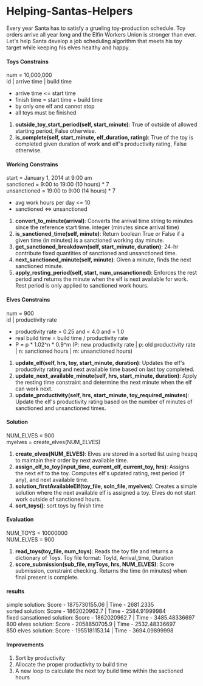 Helping-Santas-Helpers
======================

Every year Santa has to satisfy a grueling toy-production schedule. Toy orders arrive all year long and the Elfin Workers Union is stronger than ever. Let's help Santa develop a job scheduling algorithm that meets his toy target while keeping his elves healthy and happy.


#### Toys Constrains
num = 10,000,000 <br>
id | arrive time | build time 
 - arrive time <= start time
 - finish time = start time + build time
 - by only one elf and cannot stop
 - all toys must be finished
1. **outside_toy_start_period(self, start_minute)**: True of outside of allowed starting period, False otherwise. <br>
2. **is_complete(self, start_minute, elf_duration, rating)**: True of the toy is completed given duration of work and elf's productivity rating, False otherwise. <br>


#### Working Constrains
start = January 1, 2014 at 9:00 am <br>
sanctioned = 9:00 to 19:00 (10 hours) * 7 <br>
unsanctioned = 19:00 to 9:00 (14 hours) * 7 <br>
 - avg work hours per day <= 10
 - sanctioned <=> unsanctioned
1. **convert_to_minute(arrival)**: Converts the arrival time string to minutes since the reference start time. integer (minutes since arrival time)<br>
2. **is_sanctioned_time(self, minute)**: Return boolean True or False if a given time (in minutes) is a sanctioned working day minute.<br>
3. **get_sanctioned_breakdown(self, start_minute, duration)**: 24-hr contribute fixed quantities of sanctioned and unsanctioned time.<br>
4. **next_sanctioned_minute(self, minute)**: Given a minute, finds the next sanctioned minute.<br>
5. **apply_resting_period(self, start, num_unsanctioned)**: Enforces the rest period and returns the minute when the elf is next available for work. Rest period is only applied to sanctioned work hours.<br>


#### Elves Constrains
num = 900 <br>
id | productivity rate
 - productivity rate > 0.25 and < 4.0 and = 1.0
 - real build time = build time / productivity rate
 - P = p * 1.02^n * 0.9^m (P: new productivity rate | p: old productivity rate | n: sanctioned hours | m: unsanctioned hours)
1. **update_elf(self, hrs, toy, start_minute, duration)**: Updates the elf's productivity rating and next available time based on last toy completed.<br>
2. **update_next_available_minute(self, hrs, start_minute, duration)**: Apply the resting time constraint and determine the next minute when the elf can work next.<br>
3. **update_productivity(self, hrs, start_minute, toy_required_minutes)**: Update the elf's productivity rating based on the number of minutes of sanctioned and unsanctioned times.<br>


#### Solution
NUM_ELVES = 900 <br>
myelves = create_elves(NUM_ELVES)<br>
1. **create_elves(NUM_ELVES)**: Elves are stored in a sorted list using heapq to maintain their order by next available time.<br>
2. **assign_elf_to_toy(input_time, current_elf, current_toy, hrs)**: Assigns the next elf to the toy. Computes elf's updated rating, rest period (if any), and next available time.<br>
3. **solution_firstAvailableElf(toy_file, soln_file, myelves)**: Creates a simple solution where the next available elf is assigned a toy. Elves do not start work outside of sanctioned hours.<br>
4. **sort_toys()**: sort toys by finish time<br>

#### Evaluation
NUM_TOYS = 10000000 <br>
NUM_ELVES = 900<br>
1. **read_toys(toy_file, num_toys)**: Reads the toy file and returns a dictionary of Toys. Toy file format: ToyId, Arrival_time, Duration<br>
2. **score_submission(sub_file, myToys, hrs, NUM_ELVES)**: Score submission, constraint checking. Returns the time (in minutes) when final present is complete.<br>

#### results
simple solution: Score - 1875730155.06 | Time - 2681.2335 <br>
sorted solution: Score - 1862020962.7 | Time - 2584.91999984<br>
fixed sansationed solution: Score - 1862020962.7 | Time - 3485.48336697<br>
800 elves solution: Score - 2058850705.9 | Time - 2532.48336697<br>
850 elves solution: Score - 1955181153.14 | Time - 3694.09899998<br>

#### Improvements
1. Sort by productivity 
2. Allocate the proper productivity to build time
3. A new loop to calculate the next toy build time within the sactioned hours


